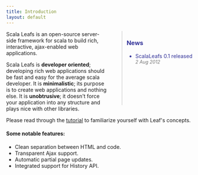 ```yaml
---
title: Introduction
layout: default
---
```


  <div style="float: right; height: 200px; margin-left: 36px;padding-left: 12px; border-left: 1px solid #bbb; color: #339">
<h3>News</h3>
<ul>
    <li><span style="white-space:nowrap;" >ScalaLeafs 0.1 released</span><div style="color:#777; font-style:italic; font-size: 90%">2 Aug 2012</div></li>
</ul>
        </div>

Scala Leafs is an open-source server-side framework for scala to build rich, interactive, ajax-enabled web applications. 

Scala Leafs is **developer oriented**; developing rich web applications should be fast and easy for the average scala developer. It is **minimalistic**; its purpose is to create web applications and nothing else. It is **unobtrusive**; it doesn't force your application into any structure and plays nice with other libraries. 

Please read through the [tutorial](/hello-world.html) to familiarize yourself with Leaf's concepts. 

<h4>Some notable features:</h4>

- Clean separation between HTML and code.
- Transparent Ajax support.
- Automatic partial page updates.
- Integrated support for History API.